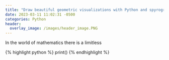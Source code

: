 ```yaml
---
title: "Draw beautiful geometric visualizations with Python and spyrograph"
date: 2023-03-11 11:02:31 -0500
categories: Python
header:
  overlay_image: /images/header_image.PNG
---
```


In the world of mathematics there is a limitless

{% highlight python %}
print()
{% endhighlight %}
